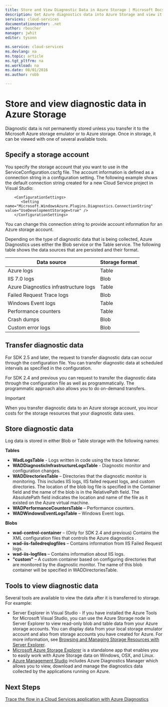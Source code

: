 ```yaml
---
title: Store and View Diagnostic Data in Azure Storage | Microsoft Docs
description: Get Azure diagnostics data into Azure Storage and view it
services: cloud-services
documentationcenter: .net
author: rboucher
manager: jwhit
editor: tysonn

ms.service: cloud-services
ms.devlang: na
ms.topic: article
ms.tgt_pltfrm: na
ms.workload: na
ms.date: 08/01/2016
ms.author: robb

---
```

# Store and view diagnostic data in Azure Storage
Diagnostic data is not permanently stored unless you transfer it to the Microsoft Azure storage emulator or to Azure storage. Once in storage, it can be viewed with one of several available tools.

## Specify a storage account
You specify the storage account that you want to use in the ServiceConfiguration.cscfg file. The account information is defined as a connection string in a configuration setting. The following example shows the default connection string created for a new Cloud Service project in  Visual Studio:

```
    <ConfigurationSettings>
       <Setting name="Microsoft.WindowsAzure.Plugins.Diagnostics.ConnectionString" value="UseDevelopmentStorage=true" />
    </ConfigurationSettings>
```

You can change this connection string to provide account information for an Azure storage account.

Depending on the type of diagnostic data that is being collected, Azure Diagnostics uses either the Blob service or the Table service. The following table shows the data sources that are persisted and their format.

| Data source | Storage format |
| --- | --- |
| Azure logs |Table |
| IIS 7.0 logs |Blob |
| Azure Diagnostics infrastructure logs |Table |
| Failed Request Trace logs |Blob |
| Windows Event logs |Table |
| Performance counters |Table |
| Crash dumps |Blob |
| Custom error logs |Blob |

## Transfer diagnostic data
For SDK 2.5 and later, the request to transfer diagnostic data can occur through the configuration file. You can transfer diagnostic data at scheduled intervals as specified in the configuration.

For SDK 2.4 and previous you can request to transfer the diagnostic data through the configuration file as well as programmatically. The programmatic approach also allows you to do on-demand transfers.

> [!IMPORTANT]
> When you transfer diagnostic data to an Azure storage account, you incur costs for the storage resources that your diagnostic data uses.
> 
> 

## Store diagnostic data
Log data is stored in either Blob or Table storage with the following names:

**Tables**

* **WadLogsTable** - Logs written in code using the trace listener.
* **WADDiagnosticInfrastructureLogsTable** - Diagnostic monitor and configuration changes.
* **WADDirectoriesTable** – Directories that the diagnostic monitor is monitoring.  This includes IIS logs, IIS failed request logs, and custom directories.  The location of the blob log file is specified in the Container field and the name of the blob is in the RelativePath field.  The AbsolutePath field indicates the location and name of the file as it existed on the Azure virtual machine.
* **WADPerformanceCountersTable** – Performance counters.
* **WADWindowsEventLogsTable** – Windows Event logs.

**Blobs**

* **wad-control-container** – (Only for SDK 2.4 and previous) Contains the XML configuration files that controls the Azure diagnostics .
* **wad-iis-failedreqlogfiles** – Contains information from IIS Failed Request logs.
* **wad-iis-logfiles** – Contains information about IIS logs.
* **"custom"** – A custom container based on configuring directories that are monitored by the diagnostic monitor.  The name of this blob container will be specified in WADDirectoriesTable.

## Tools to view diagnostic data
Several tools are available to view the data after it is transferred to storage. For example:

* Server Explorer in Visual Studio - If you have installed the Azure Tools for Microsoft Visual Studio, you can use the Azure Storage node in Server Explorer to view read-only blob and table data from your Azure storage accounts. You can display data from your local storage emulator account and also from storage accounts you have created for Azure. For more information, see [Browsing and Managing Storage Resources with Server Explorer](../vs-azure-tools-storage-resources-server-explorer-browse-manage.md).
* [Microsoft Azure Storage Explorer](../vs-azure-tools-storage-manage-with-storage-explorer.md) is a standalone app that enables you to easily work with Azure Storage data on Windows, OSX, and Linux.
* [Azure Management Studio](http://www.cerebrata.com/products/azure-management-studio/introduction) includes Azure Diagnostics Manager which allows you to view, download and manage the diagnostics data collected by the applications running on Azure.

## Next Steps
[Trace the flow in a Cloud Services application with Azure Diagnostics](cloud-services-dotnet-diagnostics-trace-flow.md)

